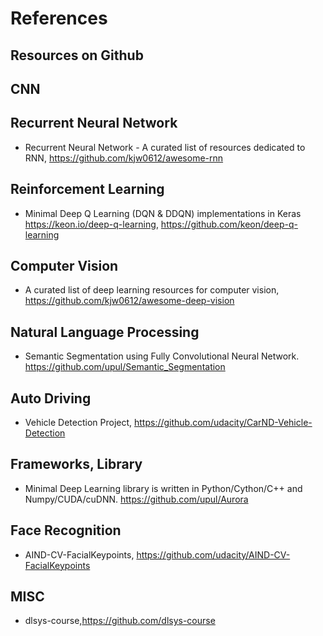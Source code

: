 # References 

## Resources on Github

## CNN

## Recurrent Neural Network

+ Recurrent Neural Network - A curated list of resources dedicated to RNN, https://github.com/kjw0612/awesome-rnn

## Reinforcement Learning
+ Minimal Deep Q Learning (DQN & DDQN) implementations in Keras https://keon.io/deep-q-learning, https://github.com/keon/deep-q-learning

## Computer Vision
+ A curated list of deep learning resources for computer vision, https://github.com/kjw0612/awesome-deep-vision

## Natural Language Processing
+ Semantic Segmentation using Fully Convolutional Neural Network. https://github.com/upul/Semantic_Segmentation

## Auto Driving
+ Vehicle Detection Project, https://github.com/udacity/CarND-Vehicle-Detection

## Frameworks, Library
+ Minimal Deep Learning library is written in Python/Cython/C++ and Numpy/CUDA/cuDNN. https://github.com/upul/Aurora

## Face Recognition
+ AIND-CV-FacialKeypoints, https://github.com/udacity/AIND-CV-FacialKeypoints

## MISC
+ dlsys-course,https://github.com/dlsys-course
